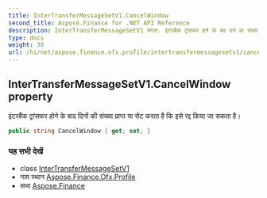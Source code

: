 ```yaml
---
title: InterTransferMessageSetV1.CancelWindow
second_title: Aspose.Finance for .NET API Reference
description: InterTransferMessageSetV1 संपत्त. इंटरबैंक ट्रंसफर हने के बद दनं क संख्य प्रप्त य सेट करत है क इसे रद्द कय ज सकत है
type: docs
weight: 30
url: /hi/net/aspose.finance.ofx.profile/intertransfermessagesetv1/cancelwindow/
---
```

## InterTransferMessageSetV1.CancelWindow property

इंटरबैंक ट्रांसफर होने के बाद दिनों की संख्या प्राप्त या सेट करता है कि इसे रद्द किया जा सकता है।

```csharp
public string CancelWindow { get; set; }
```

### यह सभी देखें

* class [InterTransferMessageSetV1](../)
* नाम स्थान [Aspose.Finance.Ofx.Profile](../../intertransfermessagesetv1/)
* सभा [Aspose.Finance](../../../)


